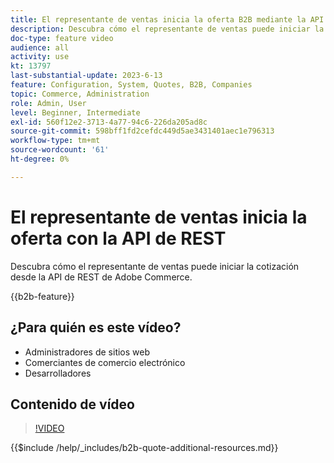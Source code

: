 ```yaml
---
title: El representante de ventas inicia la oferta B2B mediante la API de REST
description: Descubra cómo el representante de ventas puede iniciar la cotización desde la API de REST de Adobe Commerce.
doc-type: feature video
audience: all
activity: use
kt: 13797
last-substantial-update: 2023-6-13
feature: Configuration, System, Quotes, B2B, Companies
topic: Commerce, Administration
role: Admin, User
level: Beginner, Intermediate
exl-id: 560f12e2-3713-4a77-94c6-226da205ad8c
source-git-commit: 598bff1fd2cefdc449d5ae3431401aec1e796313
workflow-type: tm+mt
source-wordcount: '61'
ht-degree: 0%

---
```


# El representante de ventas inicia la oferta con la API de REST

Descubra cómo el representante de ventas puede iniciar la cotización desde la API de REST de Adobe Commerce.

{{b2b-feature}}

## ¿Para quién es este vídeo?

- Administradores de sitios web
- Comerciantes de comercio electrónico
- Desarrolladores

## Contenido de vídeo

>[!VIDEO](https://video.tv.adobe.com/v/3423715?learn=on&captions=spa)

{{$include /help/_includes/b2b-quote-additional-resources.md}}
